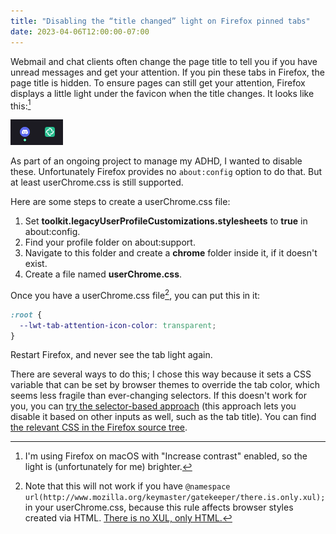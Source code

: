 ```yaml
---
title: "Disabling the “title changed” light on Firefox pinned tabs"
date: 2023-04-06T12:00:00-07:00
---
```


Webmail and chat clients often change the page title to tell you if you have unread messages and get your attention. If you pin these tabs in Firefox, the page title is hidden. To ensure pages can still get your attention, Firefox displays a little light under the favicon when the title changes. It looks like this:[^contrast]

[^contrast]: I'm using Firefox on macOS with "Increase contrast" enabled, so the light is (unfortunately for me) brighter.

![](tab-titlechanged.png)

As part of an ongoing project to manage my ADHD, I wanted to disable these. Unfortunately Firefox provides no `about:config` option to do that. But at least userChrome.css is still supported.

Here are some steps to create a userChrome.css file:

1. Set **toolkit.legacyUserProfileCustomizations.stylesheets** to **true** in about:config.
2. Find your profile folder on about:support.
3. Navigate to this folder and create a **chrome** folder inside it, if it doesn't exist.
4. Create a file named **userChrome.css**.

Once you have a userChrome.css file[^namespace], you can put this in it:

```css
:root {
  --lwt-tab-attention-icon-color: transparent;
}
```

[^namespace]: Note that this will not work if you have `@namespace url(http://www.mozilla.org/keymaster/gatekeeper/there.is.only.xul);` in your userChrome.css, because this rule affects browser styles created via HTML. [There is no XUL, only HTML.](http://www.mozilla.org/keymaster/gatekeeper/there.is.only.xul)

Restart Firefox, and never see the tab light again.

There are several ways to do this; I chose this way because it sets a CSS variable that can be set by browser themes to override the tab color, which seems less fragile than ever-changing selectors. If this doesn't work for you, you can [try the selector-based approach](https://support.mozilla.org/en-US/questions/1181537) (this approach lets you disable it based on other inputs as well, such as the tab title). You can find [the relevant CSS in the Firefox source tree](https://hg.mozilla.org/mozilla-central/file/tip/browser/themes/shared/tabs.css).
